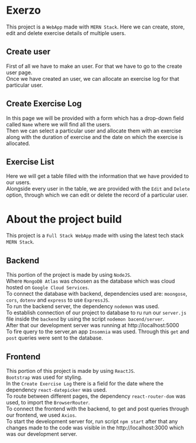 # Exerzo

This project is a `WebApp` made with `MERN Stack`. Here we can create, store, edit and delete exercise details of multiple users.

## Create user
First of all we have to make an user. For that we have to go to the create user page.\
Once we have created an user, we can allocate an exercise log for that particular user.

## Create Exercise Log
In this page we will be provided with a form which has a drop-down field called `Name` where we will find all the users.\
Then we can select a particular user and allocate them with an exercise along with the duration of exercise and the date on which the exercise is allocated.

## Exercise List 

Here we will get a table filled with the information that we have provided to our users.\
Alongside every user in the table, we are provided with the `Edit` and `Delete` option, through which we can edit or delete the record of a particular user.

# About the project build
This project is a `Full Stack WebApp` made with using the latest tech stack `MERN Stack`.



## Backend
This portion of the project is made by using `NodeJS`.\
Where `MongoDB Atlas` was choosen as the database which was cloud hosted on `Google Cloud Services`.\
To connect the database with backend, dependencies used are: `moongose`, `cors`, `dotenv` and `express` to use `ExpressJS`.\
To run the backend server, the dependency `nodemon` was used.\
To establish connection of our project to database to ru run our `server.js` file inside the `backend` by using the script `nodemon bacend/server`.\
After that our development server was running at http://localhost:5000 \
To fire query to the server,an app `Insomnia` was used. Through this `get` and `post` queries were sent to the database.

## Frontend

This portion of this project is made by using `ReactJS`.\
`Bootstrap` was used for styling.\
In the `Create Exercise Log` there is a field for the date where the dependency `react-datepicker` was used.\
To route between different pages, the dependency `react-router-dom` was used, to import the `BrowserRouter`.\
To connect the frontend with the backend, to get and post queries through our frontend, we used `Axios`.\
To start the development server for, run script `npm start` after that any changes made to the code was visible in the http://localhost:3000 which was our development server.
